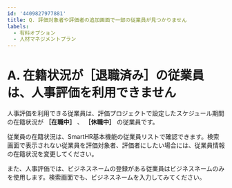 ```yaml
---
id: '4409827977881'
title: Q. 評価対象者や評価者の追加画面で一部の従業員が見つかりません
labels:
  - 有料オプション
  - 人材マネジメントプラン
---
```

# A. 在籍状況が［退職済み］の従業員は、人事評価を利用できません

人事評価を利用できる従業員は、評価プロジェクトで設定したスケジュール期間の在籍状況が **［在職中］** 、 **［休職中］** の従業員です。

従業員の在籍状況は、SmartHR基本機能の従業員リストで確認できます。検索画面で表示されない従業員を評価対象者、評価者にしたい場合には、従業員情報の在籍状況を変更してください。

また、人事評価では、ビジネスネームの登録がある従業員はビジネスネームのみを使用します。検索画面でも、ビジネスネームを入力してみてください。
